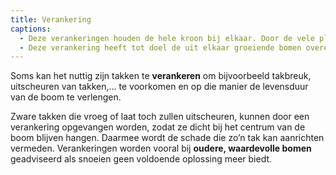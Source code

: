 ```yaml
---
title: Verankering
captions:
  - Deze verankeringen houden de hele kroon bij elkaar. Door de vele plakoksels zouden de zware gesteltakken kunnen uitscheuren.
  - Deze verankering heeft tot doel de uit elkaar groeiende bomen overeind te houden.
---
```

Soms kan het nuttig zijn takken te **verankeren** om bijvoorbeeld takbreuk, uitscheuren van takken,… te voorkomen en op die manier de levensduur van de boom te verlengen.

Zware takken die vroeg of laat toch zullen uitscheuren, kunnen door een verankering opgevangen worden, zodat ze dicht bij het centrum van de boom blijven hangen. Daarmee wordt de schade die zo’n tak kan aanrichten vermeden.
Verankeringen worden vooral bij **oudere, waardevolle bomen** geadviseerd als snoeien geen voldoende oplossing meer biedt.
